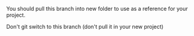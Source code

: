 You should pull this branch into new folder to use as a reference for your project.

Don't git switch to this branch (don't pull it in your new project)
